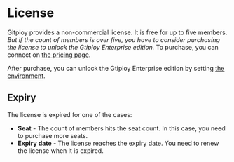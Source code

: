 # License

Gitploy provides a non-commercial license. It is free for up to five members. *But if the count of members is over five, you have to consider purchasing the license to unlock the Gtiploy Enterprise edition.* To purchase, you can connect on [the pricing page](#).

After purchase, you can unlock the Gtiploy Enterprise edition by setting [the environment](../references/GITPLOY_LICENSE.md). 

## Expiry

The license is expired for one of the cases:

* **Seat** - The count of members hits the seat count. In this case, you need to purchase more seats.
* **Expiry date** - The license reaches the expiry date. You need to renew the license when it is expired.